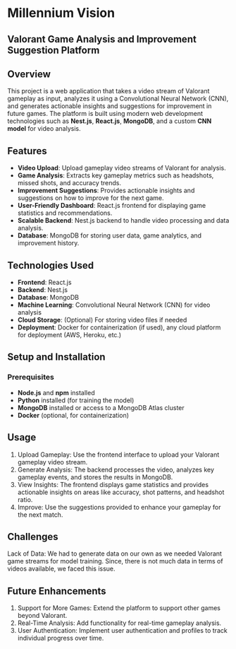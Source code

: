 # **Millennium Vision**

## Valorant Game Analysis and Improvement Suggestion Platform

## Overview

This project is a web application that takes a video stream of Valorant gameplay as input, analyzes it using a Convolutional Neural Network (CNN), and generates actionable insights and suggestions for improvement in future games. The platform is built using modern web development technologies such as **Nest.js**, **React.js**, **MongoDB**, and a custom **CNN model** for video analysis.

## Features

- **Video Upload**: Upload gameplay video streams of Valorant for analysis.
- **Game Analysis**: Extracts key gameplay metrics such as headshots, missed shots, and accuracy trends.
- **Improvement Suggestions**: Provides actionable insights and suggestions on how to improve for the next game.
- **User-Friendly Dashboard**: React.js frontend for displaying game statistics and recommendations.
- **Scalable Backend**: Nest.js backend to handle video processing and data analysis.
- **Database**: MongoDB for storing user data, game analytics, and improvement history.

## Technologies Used

- **Frontend**: React.js
- **Backend**: Nest.js
- **Database**: MongoDB
- **Machine Learning**: Convolutional Neural Network (CNN) for video analysis
- **Cloud Storage**: (Optional) For storing video files if needed
- **Deployment**: Docker for containerization (if used), any cloud platform for deployment (AWS, Heroku, etc.)



## Setup and Installation

### Prerequisites

- **Node.js** and **npm** installed
- **Python** installed (for training the model)
- **MongoDB** installed or access to a MongoDB Atlas cluster
- **Docker** (optional, for containerization)

## Usage

1. Upload Gameplay: Use the frontend interface to upload your Valorant gameplay video stream.
2. Generate Analysis: The backend processes the video, analyzes key gameplay events, and stores the results in MongoDB.
3. View Insights: The frontend displays game statistics and provides actionable insights on areas like accuracy, shot patterns, and headshot ratio.
4. Improve: Use the suggestions provided to enhance your gameplay for the next match.

## Challenges
Lack of Data: We had to generate data on our own as we needed Valorant game streams for model training. Since, there is not much data in terms of videos available, we faced this issue.


## Future Enhancements
1. Support for More Games: Extend the platform to support other games beyond Valorant.
2. Real-Time Analysis: Add functionality for real-time gameplay analysis.
3. User Authentication: Implement user authentication and profiles to track individual progress over time.